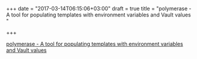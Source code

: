 +++
date = "2017-03-14T06:15:06+03:00"
draft = true
title = "polymerase - A tool for populating templates with environment variables and Vault values "

+++

<p><a href="https://t.co/XQSvteFFE5">polymerase - A tool for populating templates with environment variables and Vault values </a></p>
